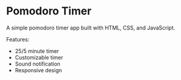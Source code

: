 # Pomodoro Timer

A simple pomodoro timer app built with HTML, CSS, and JavaScript.

Features:

- 25/5 minute timer
- Customizable timer
- Sound notification
- Responsive design
